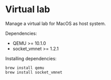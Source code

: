 # Virtual lab

Manage a virtual lab for MacOS as host system.

Dependencies:
* QEMU >= 10.1.0
* socket_vmnet >= 1.2.1

Installing dependencies:

```shell
brew install qemu
brew install socket_vmnet
```
